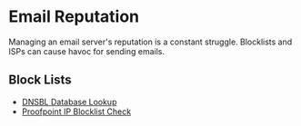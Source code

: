 # Email Reputation

Managing an email server's reputation is a constant struggle. Blocklists and
ISPs can cause havoc for sending emails.

## Block Lists

- [DNSBL Database Lookup](https://www.dnsbl.info/dnsbl-database-check.php)
- [Proofpoint IP Blocklist Check](https://ipcheck.proofpoint.com/)
